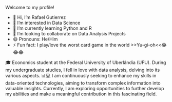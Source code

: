 Welcome to my profile! 
- 👋 Hi, I’m Rafael Gutierrez 
- 👀 I’m interested in Data Science 
- 🌱 I’m currently learning Python and R
- 💞️ I’m looking to collaborate on Data Analysis Projects
- 😄 Pronouns: He/Him
- ⚡ Fun fact: I play/love the worst card game in the world >>Yu-gi-oh<<😂😂😂

🎓 Economics student at the Federal University of Uberlândia (UFU). During my undergraduate studies, I fell in love with data analysis, delving into its various aspects. 📊💻 I am continuously seeking to enhance my skills in data-oriented technologies, aiming to transform complex information into valuable insights. Currently, I am exploring opportunities to further develop my abilities and make a meaningful contribution in this fascinating field.
